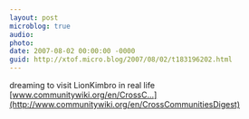 ```yaml
---
layout: post
microblog: true
audio: 
photo: 
date: 2007-08-02 00:00:00 -0000
guid: http://xtof.micro.blog/2007/08/02/t183196202.html
---
```

dreaming to visit LionKimbro in real life [www.communitywiki.org/en/CrossC...](http://www.communitywiki.org/en/CrossCommunitiesDigest)
